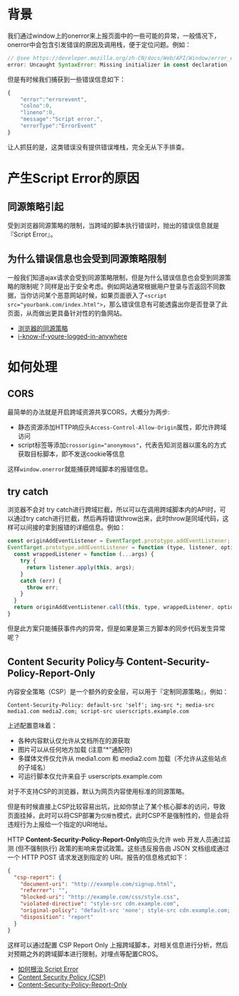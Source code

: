 # 背景

我们通过window上的onerror来上报页面中的一些可能的异常，一般情况下，onerror中会包含引发错误的原因及调用栈，便于定位问题。例如：

```js
// @see https://developer.mozilla.org/zh-CN/docs/Web/API/Window/error_event
error: Uncaught SyntaxError: Missing initializer in const declaration
```

但是有时候我们捕获到一些错误信息如下：

```js
{
    "error":"errorevent",
    "colno":0,
    "lineno":0,
    "message":"Script error.",
    "errorType":"ErrorEvent"
}
```
让人抓狂的是，这类错误没有提供错误堆栈，完全无从下手排查。

# 产生Script Error的原因


## 同源策略引起

受到浏览器同源策略的限制，当跨域的脚本执行错误时，抛出的错误信息就是『Script Error』。

## 为什么错误信息也会受到同源策略限制

一般我们知道ajax请求会受到同源策略限制，但是为什么错误信息也会受到同源策略的限制呢？同样是出于安全考虑。例如网站通常根据用户登录与否返回不同数据，当你访问某个恶意网站时候，如果页面嵌入了`<script src="yourbank.com/index.html">`，那么错误信息有可能透露出你是否登录了此页面，从而做出更具备针对性的钓鱼网站。


- [浏览器的同源策略](https://developer.mozilla.org/zh-CN/docs/Web/Security/Same-origin_policy)
- [i-know-if-youre-logged-in-anywhere](https://blog.jeremiahgrossman.com/2006/12/i-know-if-youre-logged-in-anywhere.html)

# 如何处理

## CORS

最简单的办法就是开启跨域资源共享CORS，大概分为两步:
- 静态资源添加HTTP响应头`Access-Control-Allow-Origin`属性，即允许跨域访问
- script标签等添加`crossorigin="anonymous"`，代表告知浏览器以匿名的方式获取目标脚本，即不发送cookie等信息

这样`window.onerror`就能捕获跨域脚本的报错信息。

## try catch

浏览器不会对 try catch进行跨域拦截，所以可以在调用跨域脚本内的API时，可以通过try catch进行拦截，然后再将错误throw出来，此时throw是同域代码，这样可以间接的拿到报错的详细信息。例如：

```js
const originAddEventListener = EventTarget.prototype.addEventListener;
EventTarget.prototype.addEventListener = function (type, listener, options) {
  const wrappedListener = function (...args) {
    try {
      return listener.apply(this, args);
    }
    catch (err) {
      throw err;
    }
  }
  return originAddEventListener.call(this, type, wrappedListener, options);
}
```

但是此方案只能捕获事件内的异常，但是如果是第三方脚本的同步代码发生异常呢？

## Content Security Policy与 Content-Security-Policy-Report-Only

内容安全策略（CSP）是一个额外的安全层，可以用于『定制同源策略』，例如：

```
Content-Security-Policy: default-src 'self'; img-src *; media-src media1.com media2.com; script-src userscripts.example.com
```

上述配置意味着：

- 各种内容默认仅允许从文档所在的源获取
- 图片可以从任何地方加载 (注意“*”通配符)
- 多媒体文件仅允许从 media1.com 和 media2.com 加载（不允许从这些站点的子域名）
- 可运行脚本仅允许来自于 userscripts.example.com

对于不支持CSP的浏览器，默认为网页内容使用标准的同源策略。


但是有时候直接上CSP比较容易出坑，比如你禁止了某个核心脚本的访问，导致页面挂掉，此时可以将CSP部署为`仅报告`模式，此时CSP不是强制性的，但是会将违规行为上报给一个指定的URI地址。


HTTP **Content-Security-Policy-Report-Only**响应头允许 web 开发人员通过监测 (但不强制执行) 政策的影响来尝试政策。这些违反报告由 JSON 文档组成通过一个 HTTP POST 请求发送到指定的 URI。报告的信息格式如下：

```json
{
  "csp-report": {
    "document-uri": "http://example.com/signup.html",
    "referrer": "",
    "blocked-uri": "http://example.com/css/style.css",
    "violated-directive": "style-src cdn.example.com",
    "original-policy": "default-src 'none'; style-src cdn.example.com; report-uri /_/csp-reports",
    "disposition": "report"
  }
}
```

这样可以通过配置 CSP Report Only 上报跨域脚本，对相关信息进行分析，然后对预期之外的跨域脚本进行限制，对埋点等配置CROS。

- [如何根治 Script Error](https://blog.csdn.net/qq_32198115/article/details/126996050)
- [Content Security Policy (CSP)](https://developer.mozilla.org/zh-CN/docs/Web/HTTP/CSP)
- [Content-Security-Policy-Report-Only](https://developer.mozilla.org/en-US/docs/Web/HTTP/Headers/Content-Security-Policy-Report-Only)